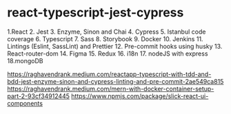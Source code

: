 # react-typescript-jest-cypress

1.React 2. Jest 3. Enzyme, Sinon and Chai 4. Cypress 5. Istanbul code coverage 6. Typescript 7. Sass 8. Storybook 9. Docker 10. Jenkins 11. Lintings (Eslint, SassLint) and Prettier 12. Pre-commit hooks using husky 13. React-router-dom 14. Figma 15. Redux 16. i18n 17. nodeJS with express 18.mongoDB

https://raghavendrank.medium.com/reactapp-typescript-with-tdd-and-bdd-jest-enzyme-sinon-and-cypress-linting-and-pre-commit-2ae549ca815
https://raghavendrank.medium.com/mern-with-docker-container-setup-part-2-93cf34912445
https://www.npmjs.com/package/slick-react-ui-components
